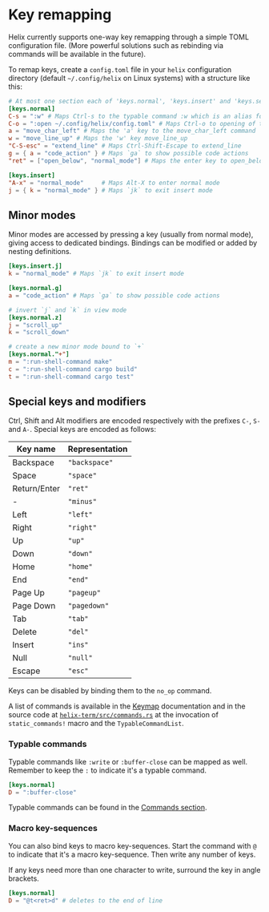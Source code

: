 # Key remapping

Helix currently supports one-way key remapping through a simple TOML configuration
file. (More powerful solutions such as rebinding via commands will be
available in the future).

To remap keys, create a `config.toml` file in your `helix` configuration
directory (default `~/.config/helix` on Linux systems) with a structure like
this:

```toml
# At most one section each of 'keys.normal', 'keys.insert' and 'keys.select'
[keys.normal]
C-s = ":w" # Maps Ctrl-s to the typable command :w which is an alias for :write (save file)
C-o = ":open ~/.config/helix/config.toml" # Maps Ctrl-o to opening of the helix config file
a = "move_char_left" # Maps the 'a' key to the move_char_left command
w = "move_line_up" # Maps the 'w' key move_line_up
"C-S-esc" = "extend_line" # Maps Ctrl-Shift-Escape to extend_line
g = { a = "code_action" } # Maps `ga` to show possible code actions
"ret" = ["open_below", "normal_mode"] # Maps the enter key to open_below then re-enter normal mode

[keys.insert]
"A-x" = "normal_mode"     # Maps Alt-X to enter normal mode
j = { k = "normal_mode" } # Maps `jk` to exit insert mode
```

## Minor modes

Minor modes are accessed by pressing a key (usually from normal mode), giving access to dedicated bindings. Bindings
can be modified or added by nesting definitions.

```toml
[keys.insert.j]
k = "normal_mode" # Maps `jk` to exit insert mode

[keys.normal.g]
a = "code_action" # Maps `ga` to show possible code actions

# invert `j` and `k` in view mode
[keys.normal.z]
j = "scroll_up"
k = "scroll_down"

# create a new minor mode bound to `+`
[keys.normal."+"]
m = ":run-shell-command make"
c = ":run-shell-command cargo build"
t = ":run-shell-command cargo test"
```

## Special keys and modifiers

Ctrl, Shift and Alt modifiers are encoded respectively with the prefixes
`C-`, `S-` and `A-`. Special keys are encoded as follows:

| Key name     | Representation |
| ---          | ---            |
| Backspace    | `"backspace"`  |
| Space        | `"space"`      |
| Return/Enter | `"ret"`        |
| \-           | `"minus"`      |
| Left         | `"left"`       |
| Right        | `"right"`      |
| Up           | `"up"`         |
| Down         | `"down"`       |
| Home         | `"home"`       |
| End          | `"end"`        |
| Page Up      | `"pageup"`     |
| Page Down    | `"pagedown"`   |
| Tab          | `"tab"`        |
| Delete       | `"del"`        |
| Insert       | `"ins"`        |
| Null         | `"null"`       |
| Escape       | `"esc"`        |

Keys can be disabled by binding them to the `no_op` command.

A list of commands is available in the [Keymap](https://docs.helix-editor.com/keymap.html) documentation
 and in the source code at [`helix-term/src/commands.rs`](https://github.com/helix-editor/helix/blob/master/helix-term/src/commands.rs) at the invocation of `static_commands!` macro and the `TypableCommandList`.

### Typable commands

Typable commands like `:write` or `:buffer-close` can be mapped as well.
Remember to keep the `:` to indicate it's a typable command.

```toml
[keys.normal]
D = ":buffer-close"
```

Typable commands can be found in the [Commands section](./commands.html).

### Macro key-sequences

You can also bind keys to macro key-sequences. Start the command with `@` to
indicate that it's a macro key-sequence. Then write any number of keys.

If any keys need more than one character to write, surround the key in angle
brackets.

```toml
[keys.normal]
D = "@t<ret>d" # deletes to the end of line
```
